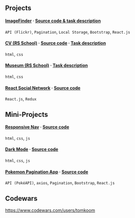 ## Projects

#### [ImageFinder](https://elinext-test.netlify.app/) · [Source code & task description](https://github.com/tomkoom/elinext-test)

`API (Flickr)`, `Pagination`, `Local Storage`, `Bootstrap`, `React.js`

#### [CV (RS School)](https://tomkoom.github.io/rsschool-cv/) · [Source code](https://github.com/tomkoom/rsschool-cv) · [Task description](https://github.com/rolling-scopes-school/tasks/blob/master/tasks/cv/html-css.md)

`html`, `css`

#### [Museum (RS School)](https://rolling-scopes-school.github.io/tomkoom-JSFEPRESCHOOL/museum/) · [Task description](https://github.com/rolling-scopes-school/tasks/blob/master/tasks/museum/museum.md)

`html`, `css`

#### [React Social Network](https://reactsocnet.netlify.app/) · [Source code](https://github.com/tomkoom/react-social-network)

`React.js`, `Redux`

## Mini-Projects

#### [Responsive Nav](https://responsivenav1.netlify.app/) · [Source code](https://github.com/tomkoom/responsive-nav)

`html`, `css`, `js`

#### [Dark Mode](https://simpledarkmode.netlify.app/) · [Source code](https://github.com/tomkoom/dark-mode)

`html`, `css`, `js`

#### [Pokemon Pagination App](https://pokemon-pagination-app.netlify.app/) · [Source code](https://github.com/tomkoom/pokemon-pagination-app)

`API (PokéAPI)`, `axios`, `Pagination`, `Bootstrap`, `React.js`

## Codewars

https://www.codewars.com/users/tomkoom
